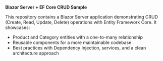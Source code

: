 **Blazor Server + EF Core CRUD Sample**

This repository contains a Blazor Server application demonstrating CRUD (Create, Read, Update, Delete) operations with Entity Framework Core. It showcases:

- Product and Category entities with a one-to-many relationship
- Reusable components for a more maintainable codebase
- Best practices with Dependency Injection, services, and a clean architecture approach
